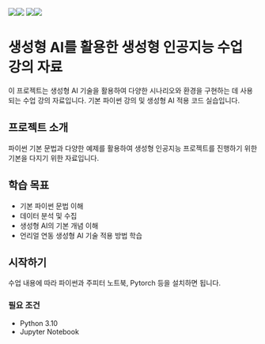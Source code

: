<img src="https://img.shields.io/badge/Python-3776AB?style=for-the-badge&logo=Python&logoColor=white"><img src="https://img.shields.io/badge/Pytorch-EE4C2C?style=for-the-badge&logo=Pytorch&logoColor=white">
<img src="https://img.shields.io/badge/Pandas-150458?style=for-the-badge&logo=Pandas&logoColor=white"><img src="https://img.shields.io/badge/ChatBot-0066FF?style=for-the-badge&logo=ChatBot&logoColor=white">

# 생성형 AI를 활용한 생성형 인공지능 수업 강의 자료

이 프로젝트는 생성형 AI 기술을 활용하여 다양한 시나리오와 환경을 구현하는 데 사용되는 수업 강의 자료입니다.
기본 파이썬 강의 및 생성형 AI 적용 코드 실습입니다.

## 프로젝트 소개
파이썬 기본 문법과 다양한 예제를 활용하여 생성형 인공지능 프로젝트를 진행하기 위한 기본을 다지기 위한 자료입니다. 

## 학습 목표
- 기본 파이썬 문법 이해
- 데이터 분석 및 수집
- 생성형 AI의 기본 개념 이해
- 언리얼 연동 생성형 AI 기술 적용 방법 학습

## 시작하기

수업 내용에 따라 파이썬과 주피터 노트북, Pytorch 등을 설치하면 됩니다. 

### 필요 조건

- Python 3.10
- Jupyter Notebook
